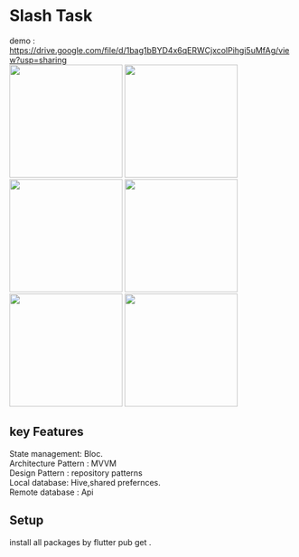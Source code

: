 

# Slash Task
demo :  https://drive.google.com/file/d/1bag1bBYD4x6qERWCjxcolPihgi5uMfAg/view?usp=sharing
<br>
<img src="https://github.com/taherelzoghby/slash_task/assets/77517566/346f5e17-15ce-4ede-a1c0-8dbbbb00c58b"  width="200">
<img src="https://github.com/taherelzoghby/slash_task/assets/77517566/a551740a-cd5c-4db9-8ba9-d5390b1fe5af"  width="200">
<img src="https://github.com/taherelzoghby/slash_task/assets/77517566/d70830c0-18f7-499d-a3c4-e73cad88afbb"  width="200">
<img src="https://github.com/taherelzoghby/slash_task/assets/77517566/4170b837-e0f1-428b-8183-a94c1ed97bfb"  width="200">
<img src="https://github.com/taherelzoghby/slash_task/assets/77517566/e739a909-1629-4570-a238-d0bd3db072dc"  width="200">
<img src="https://github.com/taherelzoghby/slash_task/assets/77517566/51d48234-4fb9-4bae-b958-74ea0546e24a"  width="200">

## key Features
State management: Bloc.<br>
Architecture Pattern : MVVM <br>
Design Pattern : repository patterns<br>
Local database: Hive,shared prefernces.<br> 
Remote database : Api <br>
## Setup
install all packages by flutter pub get .
